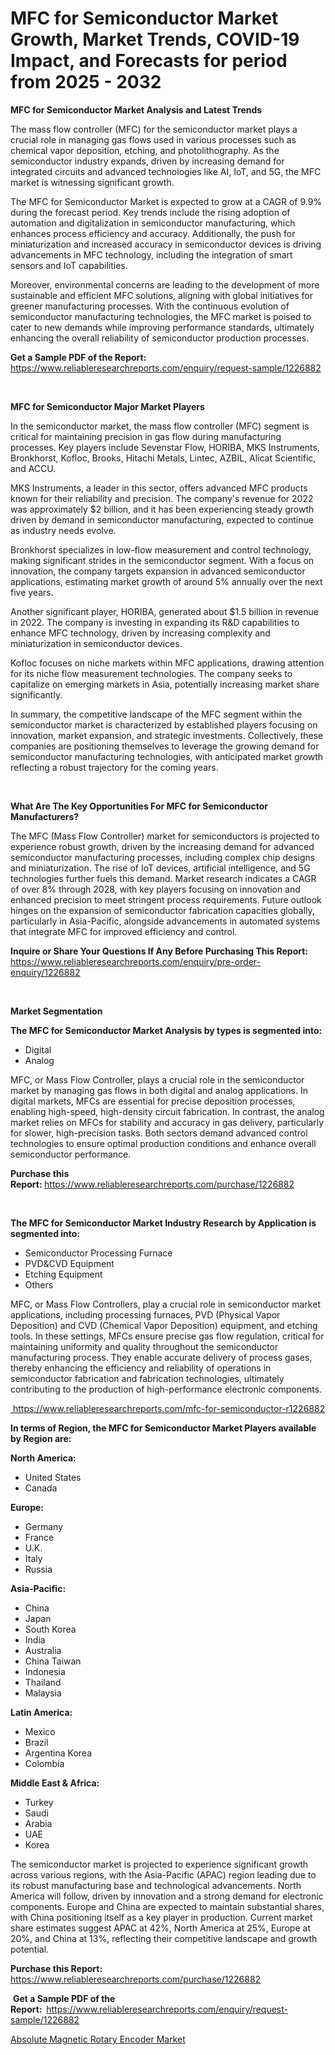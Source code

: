 <p><h1>MFC for Semiconductor Market Growth, Market Trends, COVID-19 Impact, and Forecasts for period from 2025 - 2032</h1></p><p><strong>MFC for Semiconductor Market Analysis and Latest Trends</strong></p>
<p><p>The mass flow controller (MFC) for the semiconductor market plays a crucial role in managing gas flows used in various processes such as chemical vapor deposition, etching, and photolithography. As the semiconductor industry expands, driven by increasing demand for integrated circuits and advanced technologies like AI, IoT, and 5G, the MFC market is witnessing significant growth. </p><p>The MFC for Semiconductor Market is expected to grow at a CAGR of 9.9% during the forecast period. Key trends include the rising adoption of automation and digitalization in semiconductor manufacturing, which enhances process efficiency and accuracy. Additionally, the push for miniaturization and increased accuracy in semiconductor devices is driving advancements in MFC technology, including the integration of smart sensors and IoT capabilities. </p><p>Moreover, environmental concerns are leading to the development of more sustainable and efficient MFC solutions, aligning with global initiatives for greener manufacturing processes. With the continuous evolution of semiconductor manufacturing technologies, the MFC market is poised to cater to new demands while improving performance standards, ultimately enhancing the overall reliability of semiconductor production processes.</p></p>
<p><strong>Get a Sample PDF of the Report:&nbsp;</strong> <a href="https://www.reliableresearchreports.com/enquiry/request-sample/1226882?utm_campaign=3319&utm_medium=2&utm_source=Github&utm_content=ia&utm_term=06042025&utm_id=mfc-for-semiconductor">https://www.reliableresearchreports.com/enquiry/request-sample/1226882</a></p>
<p>&nbsp;</p>
<p><strong>MFC for Semiconductor Major Market Players</strong></p>
<p><p>In the semiconductor market, the mass flow controller (MFC) segment is critical for maintaining precision in gas flow during manufacturing processes. Key players include Sevenstar Flow, HORIBA, MKS Instruments, Bronkhorst, Kofloc, Brooks, Hitachi Metals, Lintec, AZBIL, Alicat Scientific, and ACCU. </p><p>MKS Instruments, a leader in this sector, offers advanced MFC products known for their reliability and precision. The company's revenue for 2022 was approximately $2 billion, and it has been experiencing steady growth driven by demand in semiconductor manufacturing, expected to continue as industry needs evolve.</p><p>Bronkhorst specializes in low-flow measurement and control technology, making significant strides in the semiconductor segment. With a focus on innovation, the company targets expansion in advanced semiconductor applications, estimating market growth of around 5% annually over the next five years.</p><p>Another significant player, HORIBA, generated about $1.5 billion in revenue in 2022. The company is investing in expanding its R&D capabilities to enhance MFC technology, driven by increasing complexity and miniaturization in semiconductor devices.</p><p>Kofloc focuses on niche markets within MFC applications, drawing attention for its niche flow measurement technologies. The company seeks to capitalize on emerging markets in Asia, potentially increasing market share significantly.</p><p>In summary, the competitive landscape of the MFC segment within the semiconductor market is characterized by established players focusing on innovation, market expansion, and strategic investments. Collectively, these companies are positioning themselves to leverage the growing demand for semiconductor manufacturing technologies, with anticipated market growth reflecting a robust trajectory for the coming years.</p></p>
<p>&nbsp;</p>
<p><strong>What Are The Key Opportunities For MFC for Semiconductor Manufacturers?</strong></p>
<p><p>The MFC (Mass Flow Controller) market for semiconductors is projected to experience robust growth, driven by the increasing demand for advanced semiconductor manufacturing processes, including complex chip designs and miniaturization. The rise of IoT devices, artificial intelligence, and 5G technologies further fuels this demand. Market research indicates a CAGR of over 8% through 2028, with key players focusing on innovation and enhanced precision to meet stringent process requirements. Future outlook hinges on the expansion of semiconductor fabrication capacities globally, particularly in Asia-Pacific, alongside advancements in automated systems that integrate MFC for improved efficiency and control.</p></p>
<p><strong>Inquire or Share Your Questions If Any Before Purchasing This Report:</strong> <a href="https://www.reliableresearchreports.com/enquiry/pre-order-enquiry/1226882?utm_campaign=3319&utm_medium=2&utm_source=Github&utm_content=ia&utm_term=06042025&utm_id=mfc-for-semiconductor">https://www.reliableresearchreports.com/enquiry/pre-order-enquiry/1226882</a></p>
<p>&nbsp;</p>
<p><strong>Market Segmentation</strong></p>
<p><strong>The MFC for Semiconductor Market Analysis by types is segmented into:</strong></p>
<p><ul><li>Digital</li><li>Analog</li></ul></p>
<p><p>MFC, or Mass Flow Controller, plays a crucial role in the semiconductor market by managing gas flows in both digital and analog applications. In digital markets, MFCs are essential for precise deposition processes, enabling high-speed, high-density circuit fabrication. In contrast, the analog market relies on MFCs for stability and accuracy in gas delivery, particularly for slower, high-precision tasks. Both sectors demand advanced control technologies to ensure optimal production conditions and enhance overall semiconductor performance.</p></p>
<p><strong>Purchase this Report:&nbsp;</strong><a href="https://www.reliableresearchreports.com/purchase/1226882?utm_campaign=3319&utm_medium=2&utm_source=Github&utm_content=ia&utm_term=06042025&utm_id=mfc-for-semiconductor">https://www.reliableresearchreports.com/purchase/1226882</a></p>
<p>&nbsp;</p>
<p><strong>The MFC for Semiconductor Market Industry Research by Application is segmented into:</strong></p>
<p><ul><li>Semiconductor Processing Furnace</li><li>PVD&CVD Equipment</li><li>Etching Equipment</li><li>Others</li></ul></p>
<p><p>MFC, or Mass Flow Controllers, play a crucial role in semiconductor market applications, including processing furnaces, PVD (Physical Vapor Deposition) and CVD (Chemical Vapor Deposition) equipment, and etching tools. In these settings, MFCs ensure precise gas flow regulation, critical for maintaining uniformity and quality throughout the semiconductor manufacturing process. They enable accurate delivery of process gases, thereby enhancing the efficiency and reliability of operations in semiconductor fabrication and fabrication technologies, ultimately contributing to the production of high-performance electronic components.</p></p>
<p><a href="https://www.reliableresearchreports.com/mfc-for-semiconductor-r1226882?utm_campaign=3319&utm_medium=2&utm_source=Github&utm_content=ia&utm_term=06042025&utm_id=mfc-for-semiconductor">&nbsp;https://www.reliableresearchreports.com/mfc-for-semiconductor-r1226882</a></p>
<p><strong>In terms of Region, the MFC for Semiconductor Market Players available by Region are:</strong></p>
<p>
    <p> <strong> North America: </strong>
        <ul>
            <li>United States</li>
            <li>Canada</li>
        </ul>
        </p> 
    <p> <strong> Europe: </strong>
        <ul>
            <li>Germany</li>
            <li>France</li>
            <li>U.K.</li>
            <li>Italy</li>
            <li>Russia</li>
        </ul>
        </p> 
    <p> <strong> Asia-Pacific: </strong>
        <ul>
            <li>China</li>
            <li>Japan</li>
            <li>South Korea</li>
            <li>India</li>
            <li>Australia</li>
            <li>China Taiwan</li>
            <li>Indonesia</li>
            <li>Thailand</li>
            <li>Malaysia</li>
        </ul>
        </p> 
    <p> <strong> Latin America: </strong>
        <ul>
            <li>Mexico</li>
            <li>Brazil</li>
            <li>Argentina Korea</li>
            <li>Colombia</li>
        </ul>
        </p> 
    <p> <strong> Middle East & Africa: </strong>
        <ul>
            <li>Turkey</li>
            <li>Saudi</li>
            <li>Arabia</li>
            <li>UAE</li>
            <li>Korea</li>
        </ul>
    </p>
    </p>
<p><p>The semiconductor market is projected to experience significant growth across various regions, with the Asia-Pacific (APAC) region leading due to its robust manufacturing base and technological advancements. North America will follow, driven by innovation and a strong demand for electronic components. Europe and China are expected to maintain substantial shares, with China positioning itself as a key player in production. Current market share estimates suggest APAC at 42%, North America at 25%, Europe at 20%, and China at 13%, reflecting their competitive landscape and growth potential.</p></p>
<p><strong>Purchase this Report: </strong><a href="https://www.reliableresearchreports.com/purchase/1226882?utm_campaign=3319&utm_medium=2&utm_source=Github&utm_content=ia&utm_term=06042025&utm_id=mfc-for-semiconductor">https://www.reliableresearchreports.com/purchase/1226882</a></p>
<p>&nbsp;<strong>Get a Sample PDF of the Report:&nbsp;&nbsp;</strong><a href="https://www.reliableresearchreports.com/enquiry/request-sample/1226882?utm_campaign=3319&utm_medium=2&utm_source=Github&utm_content=ia&utm_term=06042025&utm_id=mfc-for-semiconductor">https://www.reliableresearchreports.com/enquiry/request-sample/1226882</a></p>
<p><strong></strong></p>
<p><p><a href="https://github.com/tanckfelli84/Market-Research-Report-List-1/blob/main/absolute-magnetic-rotary-encoder-market.md?utm_campaign=3319&utm_medium=2&utm_source=Github&utm_content=ia&utm_term=06042025&utm_id=mfc-for-semiconductor">Absolute Magnetic Rotary Encoder Market</a></p></p>